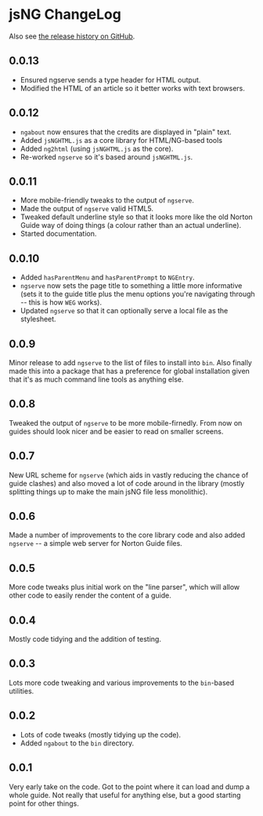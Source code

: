 # jsNG ChangeLog
Also see [the release history on GitHub](https://github.com/davep/jsNG/releases).

## 0.0.13
- Ensured ngserve sends a type header for HTML output.
- Modified the HTML of an article so it better works with text browsers.

## 0.0.12
- `ngabout` now ensures that the credits are displayed in "plain" text.
- Added `jsNGHTML.js` as a core library for HTML/NG-based tools
- Added `ng2html` (using `jsNGHTML.js` as the core).
- Re-worked `ngserve` so it's based around `jsNGHTML.js`.

## 0.0.11
- More mobile-friendly tweaks to the output of `ngserve`.
- Made the output of `ngserve` valid HTML5.
- Tweaked default underline style so that it looks more like the old Norton
  Guide way of doing things (a colour rather than an actual underline).
- Started documentation.

## 0.0.10
- Added `hasParentMenu` and `hasParentPrompt` to `NGEntry`.
- `ngserve` now sets the page title to something a little more informative
  (sets it to the guide title plus the menu options you're navigating
  through -- this is how `WEG` works).
- Updated `ngserve` so that it can optionally serve a local file as the
  stylesheet.

## 0.0.9
Minor release to add `ngserve` to the list of files to install into `bin`.
Also finally made this into a package that has a preference for global
installation given that it's as much command line tools as anything else.

## 0.0.8
Tweaked the output of `ngserve` to be more mobile-firnedly. From now on
guides should look nicer and be easier to read on smaller screens.

## 0.0.7
New URL scheme for `ngserve` (which aids in vastly reducing the chance of
guide clashes) and also moved a lot of code around in the library (mostly
splitting things up to make the main jsNG file less monolithic).

## 0.0.6
Made a number of improvements to the core library code and also added
`ngserve` -- a simple web server for Norton Guide files.

## 0.0.5
More code tweaks plus initial work on the "line parser", which will allow
other code to easily render the content of a guide.

## 0.0.4
Mostly code tidying and the addition of testing.

## 0.0.3
Lots more code tweaking and various improvements to the `bin`-based
utilities.

## 0.0.2
- Lots of code tweaks (mostly tidying up the code).
- Added `ngabout` to the `bin` directory.

## 0.0.1
Very early take on the code. Got to the point where it can load and dump a
whole guide. Not really that useful for anything else, but a good starting
point for other things.
